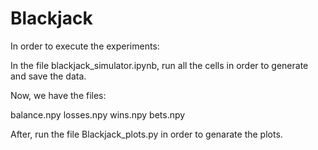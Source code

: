 # Blackjack

In order to execute the experiments:

In the file blackjack_simulator.ipynb, run all the cells in order to generate and save the data.

Now, we have the files:

balance.npy
losses.npy
wins.npy
bets.npy

After, run the file Blackjack_plots.py in order to genarate the plots.
